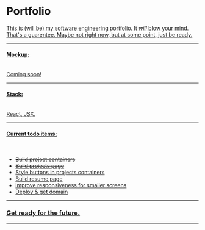 # Portfolio
<u>
  This is (will be) my software engineering portfolio. It <i>will</i> blow your mind. That's a guarentee. Maybe not right now, but at some point, just be ready.
  <hr>
  <h4>Mockup:</h4>
  <br>
  Coming soon!
  <hr>
  <h4>Stack:</h4>
  <br> 
  React, JSX.
  <hr>
  <h4>Current todo items:</h4>
  <br>
    <ul>
      <strike><li>Build project containers</li></strike>
      <strike><li>Build projects page</li></strike>
      <li>Style buttons in projects containers</li>
      <li>Build resume page</li>
      <li>improve responsiveness for smaller screens</li>
      <li>Deploy & get domain</li>
    </ul>  
  <hr>
  <H3>Get ready for the future.</h3>
  <hr>
